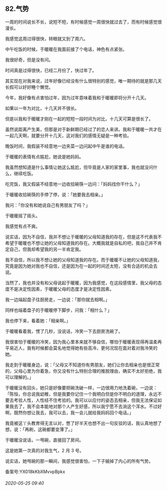 ## 82.气势
一周的时间说长不长，说短不短，有时候感觉一周很快就过去了，而有时候感觉很漫长。


我感觉这周过得很快，转眼就又到了周六。


中午吃饭的时候，于暖暖在我面前接了个电话，神色有点紧张。


我很好奇，但是没有问。


时间真是过得很快，已经二月份了，快过年了。


其实现在对我来说，过年好像已经没有什么很特别的感觉，唯一期待的就是那几天长假可以好好睡个懒觉。


今年，我好像有点害怕过年，因为过年意味着我和于暖暖即将分开十几天。


如果以一年为对比，十几天并不很长。


但是以我和于暖暖才刚在一起的短短一段时间为对比，十几天可算是很长了。


虽然说距离产生美，但那是对于新鲜期已经过了的恋人来讲。我和于暖暖一共才在一起几天啊，就要分开十几天，这对我们的感情无疑是一种考验。


晚饭时间，我假装不经意地一边夹菜一边问起中午是谁的电话。


于暖暖的表情有点尴尬，她说是她妈妈。


我虽然想知道是什么事情让她这么尴尬，但毕竟是人家的家里事，我也就没问什么，继续吃饭。


吃完饭，我又假装不经意地一边收拾碗筷一边问：「妈妈找你干什么？」


于暖暖收拾碗筷的手停了停，说：「她要我去相亲。」


我问：「你没有和她说自己有男朋友了吗？」


于暖暖摇了摇头。


我感觉有点不爽。


说实话，因为不自信，我并不想让于暖暖的父母知道我的存在，但是这不代表我不希望于暖暖也不想让她的父母知道我的存在。大概我就是自私的吧，我自己并不肯定自己，但我却希望我的另一半肯定我。


我不自信，所以我不想让她的父母知道我的存在。而于暖暖不让她的父母知道我，究竟是因为她对我也不自信，还是因为在一起的时间还太短，没有合适的机会去说。


当然了，我也并没有和父母说起于暖暖，因为我感觉，在这段感情里，我父母的态度不是决定性因素，于暖暖父母的态度才是决定性因素。


我一边端起盘子往厨房走，一边说：「那你就去相啊。」


同样也端着盘子的于暖暖停下脚步，问我：「相什么？」


我也停下来，看着她：「相亲啊。」


于暖暖看着我，愣了几秒，没说话，冷笑一下去厨房洗碗了。


我很害怕于暖暖的冷笑，因为我心里本来就不够自信，哪怕于暖暖表现得再温柔再平易近人，我有时候都会莫名地觉得她有些高冷，更何况现在面对着对我冷笑的她。


我走到于暖暖身边，说：「父母又不知道你有男朋友，她们让你去相亲也是很正常的，父母心里为你着急，你又没有什么特别合理的推脱理由，确实不太好拒绝，我可以理解的。」


于暖暖没有回头，她只是好像要把碗洗破一样，一边很用力地洗着碗，一边说：「陈恒，你总说我幼稚，但是我要你记住一个我明白但是你不明白的道理，永远不要去考验人性，人性经不住考验的。我可以以应付的姿态去相亲，但我无法保证如果我去了，我不会本能地对那个人产生好感，所以我宁愿不去淌这个浑水。不过好啊，既然你想让我去，我可以去，我一会儿就给我妈妈回个电话。」


我竟被这丫头教育得无言以对，憋了好半天也想不出一句反驳的话，我认真地想了想，说：「再刷，这碗都要变薄了。」


于暖暖没说话，一甩碗，直接回了房间。


这是她第一次真的对我生气，2 月 3 号。


说实话，她甩碗的那一瞬间，我感觉很害怕，一下子输掉了内心的所有气势。


备案号:YX018kKbXMvvpBpkx


###### 2020-05-25 09:40
